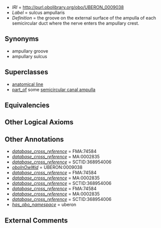  * *IRI* = http://purl.obolibrary.org/obo/UBERON_0009038
 * *Label* = sulcus ampullaris
 * *Definition* = the groove on the external surface of the ampulla of each semicircular duct where the nerve enters the ampullary crest.

## Synonyms

 * ampullary groove
 * ampullary sulcus

## Superclasses

 * [anatomical line](../../UBERON/00/UBERON_0006800.md)
 * [part_of](../../BFO/50/BFO_0000050.md) some [semicircular canal ampulla](../../UBERON/43/UBERON_0004043.md)

## Equivalencies


## Other Logical Axioms


## Other Annotations

 * *[database_cross_reference](../../ef/oboInOwl#hasDbXref.md)* = FMA:74584
 * *[database_cross_reference](../../ef/oboInOwl#hasDbXref.md)* = MA:0002835
 * *[database_cross_reference](../../ef/oboInOwl#hasDbXref.md)* = SCTID:368954006
 * *[oboInOwl#id](../../id/oboInOwl#id.md)* = UBERON:0009038
 * *[database_cross_reference](../../ef/oboInOwl#hasDbXref.md)* = FMA:74584
 * *[database_cross_reference](../../ef/oboInOwl#hasDbXref.md)* = MA:0002835
 * *[database_cross_reference](../../ef/oboInOwl#hasDbXref.md)* = SCTID:368954006
 * *[database_cross_reference](../../ef/oboInOwl#hasDbXref.md)* = FMA:74584
 * *[database_cross_reference](../../ef/oboInOwl#hasDbXref.md)* = MA:0002835
 * *[database_cross_reference](../../ef/oboInOwl#hasDbXref.md)* = SCTID:368954006
 * *[has_obo_namespace](../../ce/oboInOwl#hasOBONamespace.md)* = uberon

## External Comments

